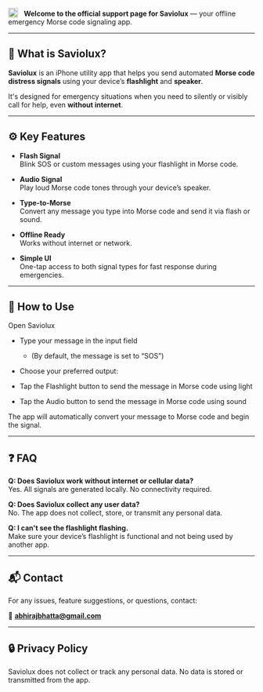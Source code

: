 <p align="left">
  <img src="https://github.com/user-attachments/assets/19acb12b-574b-4ef1-bf4f-2a07d4e273f0" alt="Saviolux Icon" width="20" style="vertical-align: bottom; margin-right: 8px;" />
  <strong>Welcome to the official support page for Saviolux</strong> — your offline emergency Morse code signaling app.
</p>

---

## 📱 What is Saviolux?

**Saviolux** is an iPhone utility app that helps you send automated **Morse code distress signals** using your device’s **flashlight** and **speaker**.

It's designed for emergency situations when you need to silently or visibly call for help, even **without internet**.

---

## ⚙️ Key Features

- **Flash Signal**  
  Blink SOS or custom messages using your flashlight in Morse code.

- **Audio Signal**  
  Play loud Morse code tones through your device’s speaker.

- **Type-to-Morse**  
  Convert any message you type into Morse code and send it via flash or sound.

- **Offline Ready**  
  Works without internet or network.

- **Simple UI**  
  One-tap access to both signal types for fast response during emergencies.

---

## 🧩 How to Use
Open Saviolux

- Type your message in the input field

  - (By default, the message is set to “SOS”)

- Choose your preferred output:

- Tap the Flashlight button to send the message in Morse code using light

- Tap the Audio button to send the message in Morse code using sound

The app will automatically convert your message to Morse code and begin the signal.

---

## ❓ FAQ

**Q: Does Saviolux work without internet or cellular data?**  
Yes. All signals are generated locally. No connectivity required.

**Q: Does Saviolux collect any user data?**  
No. The app does not collect, store, or transmit any personal data.

**Q: I can't see the flashlight flashing.**  
Make sure your device’s flashlight is functional and not being used by another app.

---

## 📬 Contact

For any issues, feature suggestions, or questions, contact:

📧 **abhirajbhatta@gmail.com**

---

## 🔒 Privacy Policy

Saviolux does not collect or track any personal data. No data is stored or transmitted from the app.
